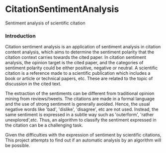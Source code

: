 # CitationSentimentAnalysis
Sentiment analysis of scientific citation
### Introduction
Citation sentiment analysis is an application of sentiment analysis in citation content analysis, which aims to determine the sentiment polarity that the citation context carries towards the cited paper. In citation sentiment analysis, the opinion target is the cited paper, and the categories of sentiment polarity could be either positive, negative or neutral.
A scientific citation is a reference made to a scientific publication which includes a book or article or technical papers, etc. These are related to the topic of discussion in the cited text.

The extraction of the sentiments can be different from traditional opinion mining from reviews/tweets. The citations are made in a formal language and the use of strong sentiment is generally avoided. Hence, the usual negative words like 'bad', 'dislike', 'disagree', etc are not used. Instead, the same sentiment is expressed in a subtle way such as 'outerform', 'rather unexplored',etc. Thus, an algorithm to classify the sentiment expressed in the citation can be a challenging task. 

Given the difficulties with the expression of sentiment by scientific citations, This project attempts to find out if an automatic analysis by an algorithm will be possible. 
